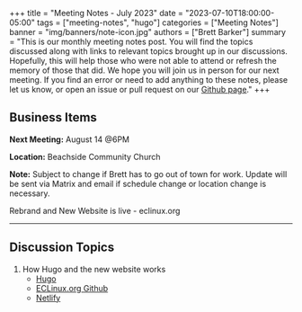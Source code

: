 +++
title = "Meeting Notes - July 2023"
date = "2023-07-10T18:00:00-05:00"
tags = ["meeting-notes", "hugo"]
categories = ["Meeting Notes"]
banner = "img/banners/note-icon.jpg"
authors = ["Brett Barker"]
summary = "This is our monthly meeting notes post. You will find the topics discussed along with links to relevant topics brought up in our discussions. Hopefully, this will help those who were not able to attend or refresh the memory of those that did. We hope you will join us in person for our next meeting. If you find an error or need to add anything to these notes, please let us know, or open an issue or pull request on our [Github page](https://github.com/brettrbarker/eclinux.org)."
+++

## Business Items
**Next Meeting:** August 14 @6PM

**Location:** Beachside Community Church

**Note:** Subject to change if Brett has to go out of town for work.
Update will be sent via Matrix and email if schedule change or location change is necessary.


Rebrand and New Website is live - eclinux.org

* * *
## Discussion Topics
1. How Hugo and the new website works
   * [Hugo](https://gohugo.io/)
   * [ECLinux.org Github](https://github.com/brettrbarker/eclinux.org)
   * [Netlify](https://www.netlify.com/)

